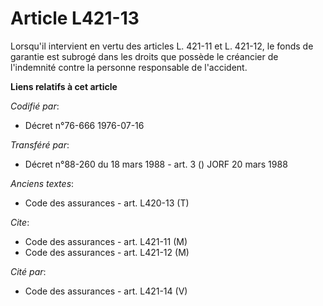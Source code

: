 # Article L421-13

Lorsqu'il intervient en vertu des articles L. 421-11 et L. 421-12, le fonds de garantie est subrogé dans les droits que
possède le créancier de l'indemnité contre la personne responsable de l'accident.

**Liens relatifs à cet article**

_Codifié par_:

  - Décret n°76-666 1976-07-16

_Transféré par_:

  - Décret n°88-260 du 18 mars 1988 - art. 3 () JORF 20 mars 1988

_Anciens textes_:

  - Code des assurances - art. L420-13 (T)

_Cite_:

  - Code des assurances - art. L421-11 (M)
  - Code des assurances - art. L421-12 (M)

_Cité par_:

  - Code des assurances - art. L421-14 (V)

